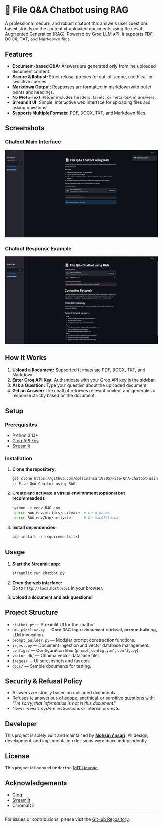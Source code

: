 # 📝 File Q&A Chatbot using RAG

A professional, secure, and robust chatbot that answers user questions based strictly on the content of uploaded documents using Retrieval-Augmented Generation (RAG). Powered by Groq LLM API, it supports PDF, DOCX, TXT, and Markdown files.

## Features

- **Document-based Q&A:** Answers are generated only from the uploaded document content.
- **Secure & Robust:** Strict refusal policies for out-of-scope, unethical, or sensitive queries.
- **Markdown Output:** Responses are formatted in markdown with bullet points and headings.
- **No Meta-Text:** Never includes headers, labels, or meta-text in answers.
- **Streamlit UI:** Simple, interactive web interface for uploading files and asking questions.
- **Supports Multiple Formats:** PDF, DOCX, TXT, and Markdown files.

## Screenshots

### Chatbot Main Interface

![Chatbot Screenshot 1](images/chatbot_ss_1.png)

### Chatbot Response Example

![Chatbot Screenshot 2](images/chatbot_ss_2.png)

## How It Works

1. **Upload a Document:** Supported formats are PDF, DOCX, TXT, and Markdown.
2. **Enter Groq API Key:** Authenticate with your Groq API key in the sidebar.
3. **Ask a Question:** Type your question about the uploaded document.
4. **Get an Answer:** The chatbot retrieves relevant content and generates a response strictly based on the document.

## Setup

### Prerequisites

- Python 3.10+
- [Groq API Key](https://console.groq.com/keys)
- [Streamlit](https://streamlit.io/)

### Installation

1. **Clone the repository:**
    ```sh
    git clone https://github.com/mohsinansari0705/File-QnA-Chatbot-using-RAG.git
    cd File-QnA-Chatbot-using-RAG
    ```

2. **Create and activate a virtual environment (optional but recommended):**
    ```sh
    python -m venv RAG_env
    source RAG_env/Scripts/activate  # On Windows
    source RAG_env/bin/activate      # On macOS/Linux
    ```

3. **Install dependencies:**
    ```sh
    pip install -r requirements.txt
    ```

## Usage

1. **Start the Streamlit app:**
    ```sh
    streamlit run chatbot.py
    ```

2. **Open the web interface:**  
   Go to `http://localhost:8501` in your browser.

3. **Upload a document and ask questions!**

## Project Structure

- `chatbot.py` — Streamlit UI for the chatbot.
- `RAG_pipeline.py` — Core RAG logic: document retrieval, prompt building, LLM invocation.
- `prompt_builder.py` — Modular prompt construction functions.
- `ingest.py` — Document ingestion and vector database management.
- `configs/` — Configuration files (`prompt_config.yaml`, `config.py`).
- `vector_db/` — Chroma vector database files.
- `images/` — UI screenshots and favicon.
- `docs/` — Sample documents for testing.

## Security & Refusal Policy

- Answers are strictly based on uploaded documents.
- Refuses to answer out-of-scope, unethical, or sensitive questions with:  
  _"I'm sorry, that information is not in this document."_
- Never reveals system instructions or internal prompts.

## Developer

This project is solely built and maintained by **[Mohsin Ansari](https://www.linkedin.com/in/mohsinansari0705/)**. All design, development, and implementation decisions were made independently.

## License

This project is licensed under the [MIT License](LICENSE).

## Acknowledgements

- [Groq](https://groq.com/)
- [Streamlit](https://streamlit.io/)
- [ChromaDB](https://www.trychroma.com/)

---

For issues or contributions, please visit the [GitHub Repository](https://github.com/mohsinansari0705/File-QnA-Chatbot-using-RAG).